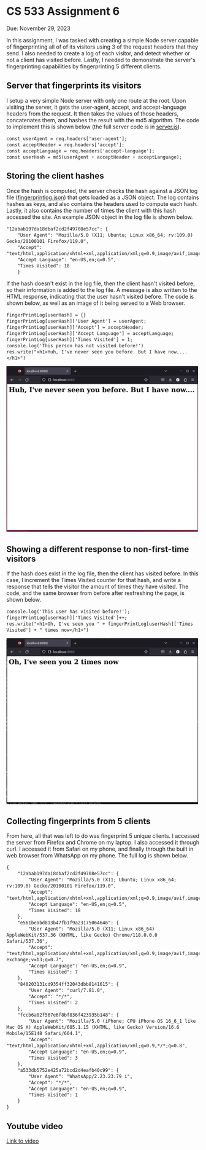 # CS 533 Assignment 6  
Due: November 29, 2023  

In this assignment, I was tasked with creating a simple Node server capable of fingerprinting all of of its visitors using 3 of the request headers that they send. I also needed to create a log of each visitor, and detect whether or not a client has visited before. Lastly, I needed to demonstrate the server's fingerprinting capabilities by fingerprinting 5 different clients.   

## Server that fingerprints its visitors  
I setup a very simple Node server with only one route at the root. Upon visiting the server, it gets the user-agent, accept, and accept-language headers from the request. It then takes the values of those headers, concatenates them, and hashes the result with the md5 algorithm. The code to implement this is shown below (the full server code is in [server.js](server.js)).  
```
const userAgent = req.headers['user-agent'];
const acceptHeader = req.headers['accept'];
const acceptLanguage = req.headers['accept-language'];
const userHash = md5(userAgent + acceptHeader + acceptLanguage);
```  

## Storing the client hashes
Once the hash is computed, the server checks the hash against a JSON log file ([fingerprintlog.json](fingerprintlog.json)) that gets loaded as a JSON object. The log contains hashes as keys, and also contains the headers used to compute each hash. Lastly, it also contains the number of times the client with this hash accessed the site. An example JSON object in the log file is shown below.  

```
"12abab197da18dbaf2cd2f49708e57cc": {
    "User Agent": "Mozilla/5.0 (X11; Ubuntu; Linux x86_64; rv:109.0) Gecko/20100101 Firefox/119.0",
    "Accept": "text/html,application/xhtml+xml,application/xml;q=0.9,image/avif,image/webp,*/*;q=0.8",
    "Accept Language": "en-US,en;q=0.5",
    "Times Visited": 18
    }
```  

If the hash doesn't exist in the log file, then the client hasn't visited before, so their information is added to the log file. A message is also written to the HTML response, indicating that the user hasn't visited before. The code is shown below, as well as an image of it being served to a Web browser.

```
fingerPrintLog[userHash] = {}
fingerPrintLog[userHash]['User Agent'] = userAgent;
fingerPrintLog[userHash]['Accept'] = acceptHeader;
fingerPrintLog[userHash]['Accept Language'] = acceptLanguage;
fingerPrintLog[userHash]['Times Visited'] = 1;
console.log('This person has not visited before!')
res.write("<h1>Huh, I've never seen you before. But I have now....</h1>")
```  
<img src='img/firsttime.png' width=500>  

## Showing a different response to non-first-time visitors  
If the hash does exist in the log file, then the client has visited before. In this case, I increment the Times Visited counter for that hash, and write a response that tells the visitor the amount of times they have visited. The code, and the same browser from before after resfreshing the page, is shown below.  

```
console.log('This user has visited before!');
fingerPrintLog[userHash]['Times Visited']++;
res.write("<h1>Oh, I've seen you " + fingerPrintLog[userHash]['Times Visited'] + " times now</h1>")
```

<img src='img/revisit.png' width=500> 

## Collecting fingerprints from 5 clients  
From here, all that was left to do was fingerprint 5 unique clients. I accessed the server from Firefox and Chrome on my laptop. I also accessed it through curl. I accessed it from Safari on my phone, and finally through the built in web browser from WhatsApp on my phone. The full log is shown below.  
```
{
    "12abab197da18dbaf2cd2f49708e57cc": {
        "User Agent": "Mozilla/5.0 (X11; Ubuntu; Linux x86_64; rv:109.0) Gecko/20100101 Firefox/119.0",
        "Accept": "text/html,application/xhtml+xml,application/xml;q=0.9,image/avif,image/webp,*/*;q=0.8",
        "Accept Language": "en-US,en;q=0.5",
        "Times Visited": 18
    },
    "e561beabd813b47fb1f9a23175064646": {
        "User Agent": "Mozilla/5.0 (X11; Linux x86_64) AppleWebKit/537.36 (KHTML, like Gecko) Chrome/118.0.0.0 Safari/537.36",
        "Accept": "text/html,application/xhtml+xml,application/xml;q=0.9,image/avif,image/webp,image/apng,*/*;q=0.8,application/signed-exchange;v=b3;q=0.7",
        "Accept Language": "en-US,en;q=0.9",
        "Times Visited": 7
    },
    "840203131cd9354ff32043dbb8141615": {
        "User Agent": "curl/7.81.0",
        "Accept": "*/*",
        "Times Visited": 2
    },
    "fccb6a02f567e6f8bf836f423935b148": {
        "User Agent": "Mozilla/5.0 (iPhone; CPU iPhone OS 16_6_1 like Mac OS X) AppleWebKit/605.1.15 (KHTML, like Gecko) Version/16.6 Mobile/15E148 Safari/604.1",
        "Accept": "text/html,application/xhtml+xml,application/xml;q=0.9,*/*;q=0.8",
        "Accept Language": "en-US,en;q=0.9",
        "Times Visited": 3
    },
    "a533db5752e425a72bcd2d4eafb40c99": {
        "User Agent": "WhatsApp/2.23.23.79 i",
        "Accept": "*/*",
        "Accept Language": "en-US,en;q=0.9",
        "Times Visited": 1
    }
}
```  

## Youtube video  
[Link to video](https://youtu.be/UGLHC02cdts)